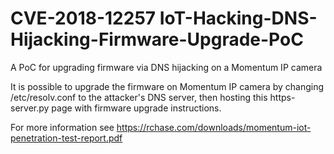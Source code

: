 # CVE-2018-12257 IoT-Hacking-DNS-Hijacking-Firmware-Upgrade-PoC
A PoC for upgrading firmware via DNS hijacking on a Momentum IP camera

It is possible to upgrade the firmware on Momentum IP camera by changing /etc/resolv.conf to the attacker's DNS server, then hosting this  https-server.py page with firmware upgrade instructions.

For more information see https://rchase.com/downloads/momentum-iot-penetration-test-report.pdf
